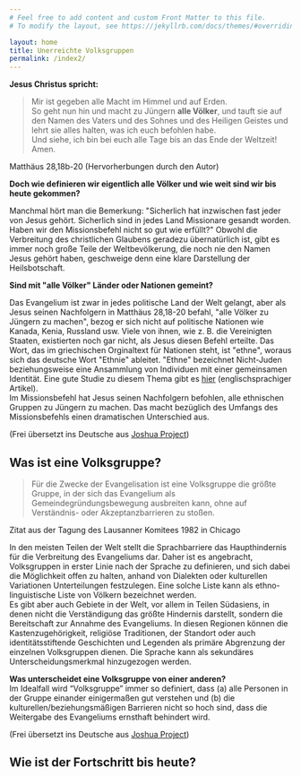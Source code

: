 ```yaml
---
# Feel free to add content and custom Front Matter to this file.
# To modify the layout, see https://jekyllrb.com/docs/themes/#overriding-theme-defaults

layout: home
title: Unerreichte Volksgruppen
permalink: /index2/
---
```

**Jesus Christus spricht:**

> Mir ist gegeben alle Macht im Himmel und auf Erden.  
So geht nun hin und macht zu Jüngern **alle Völker**,
und tauft sie auf den Namen des Vaters und des Sohnes und des Heiligen Geistes und lehrt sie alles halten,
was ich euch befohlen habe.  
Und siehe, ich bin bei euch alle Tage bis an das Ende der Weltzeit! Amen.  

Matthäus 28,18b-20 (Hervorherbungen durch den Autor)  

**Doch wie definieren wir eigentlich alle Völker und wie weit sind wir bis heute gekommen?**

Manchmal hört man die Bemerkung: "Sicherlich hat inzwischen fast jeder von Jesus gehört. 
Sicherlich sind in jedes Land Missionare gesandt worden. Haben wir den Missionsbefehl nicht so gut wie erfüllt?"
Obwohl die Verbreitung des christlichen Glaubens geradezu übernatürlich ist, gibt es immer noch große Teile der Weltbevölkerung, die noch nie den Namen Jesus gehört haben, geschweige denn eine klare Darstellung der Heilsbotschaft.  

<b>Sind mit "alle Völker" Länder oder Nationen gemeint?</b>

Das Evangelium ist zwar in jedes politische Land der Welt gelangt, aber als Jesus seinen Nachfolgern in Matthäus 28,18-20 befahl, "alle Völker zu Jüngern zu machen", bezog er sich nicht auf politische Nationen wie Kanada, Kenia, Russland usw. 
Viele von ihnen, wie z. B. die Vereinigten Staaten, existierten noch gar nicht, als Jesus diesen Befehl erteilte.
Das Wort, das im griechischen Orginaltext für Nationen steht, ist "ethne", woraus sich das deutsche Wort "Ethnie" ableitet. 
"Ethne" bezeichnet Nicht-Juden beziehungsweise eine Ansammlung von Individuen mit einer gemeinsamen Identität.
Eine gute Studie zu diesem Thema gibt es <a href="https://www.desiringgod.org/articles/unreached-peoples#Exposition">hier</a> (englischsprachiger Artikel).  
Im Missionsbefehl hat Jesus seinen Nachfolgern befohlen, alle ethnischen Gruppen zu Jüngern zu machen.
Das macht bezüglich des Umfangs des Missionsbefehls einen dramatischen Unterschied aus.

(Frei übersetzt ins Deutsche aus <a href="https://joshuaproject.net/resources/articles/has_everyone_heard">Joshua Project</a>)

## Was ist eine Volksgruppe?

> Für die Zwecke der Evangelisation ist eine Volksgruppe die größte Gruppe, in der sich das Evangelium als Gemeindegründungsbewegung ausbreiten kann, ohne auf Verständnis- oder Akzeptanzbarrieren zu stoßen.

Zitat aus der Tagung des Lausanner Komitees 1982 in Chicago  

In den meisten Teilen der Welt stellt die Sprachbarriere das Haupthindernis für die Verbreitung des Evangeliums dar.
Daher ist es angebracht, Volksgruppen in erster Linie nach der Sprache zu definieren, 
und sich dabei die Möglichkeit offen zu halten, anhand von Dialekten oder kulturellen Variationen Unterteilungen festzulegen.
Eine solche Liste kann als ethno-linguistische Liste von Völkern bezeichnet werden.  
Es gibt aber auch Gebiete in der Welt, vor allem in Teilen Südasiens, in denen nicht die Verständigung das größte Hindernis darstellt, sondern die Bereitschaft zur Annahme des Evangeliums. In diesen Regionen können die Kastenzugehörigkeit, religiöse Traditionen, der Standort oder auch identitätsstiftende Geschichten und Legenden als primäre Abgrenzung der einzelnen Volksgruppen dienen. Die Sprache kann als sekundäres Unterscheidungsmerkmal hinzugezogen werden.  

**Was unterscheidet eine Volksgruppe von einer anderen?**  
Im Idealfall wird “Volksgruppe” immer so definiert, dass (a) alle Personen in der Gruppe einander einigermaßen gut verstehen und (b) die kulturellen/beziehungsmäßigen Barrieren nicht so hoch sind, dass die Weitergabe des Evangeliums ernsthaft behindert wird.

(Frei übersetzt ins Deutsche aus <a href="https://joshuaproject.net/resources/articles/what_is_a_people_group">Joshua Project</a>)

## Wie ist der Fortschritt bis heute?

